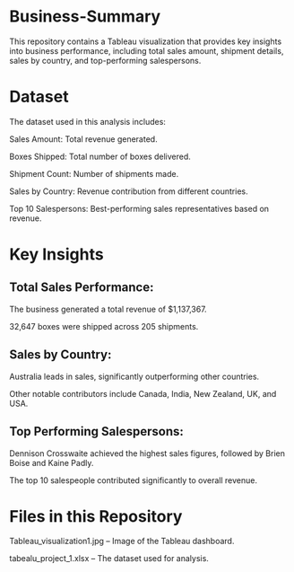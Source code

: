 # Business-Summary
This repository contains a Tableau visualization that provides key insights into business performance, including total sales amount, shipment details, sales by country, and top-performing salespersons.
# Dataset
The dataset used in this analysis includes:

Sales Amount: Total revenue generated.

Boxes Shipped: Total number of boxes delivered.

Shipment Count: Number of shipments made.

Sales by Country: Revenue contribution from different countries.

Top 10 Salespersons: Best-performing sales representatives based on revenue.
# Key Insights
## Total Sales Performance:
The business generated a total revenue of $1,137,367.

32,647 boxes were shipped across 205 shipments.
## Sales by Country:
Australia leads in sales, significantly outperforming other countries.

Other notable contributors include Canada, India, New Zealand, UK, and USA.

## Top Performing Salespersons:
Dennison Crosswaite achieved the highest sales figures, followed by Brien Boise and Kaine Padly.

The top 10 salespeople contributed significantly to overall revenue.
# Files in this Repository
Tableau_visualization1.jpg – Image of the Tableau dashboard.

tabealu_project_1.xlsx – The dataset used for analysis.


